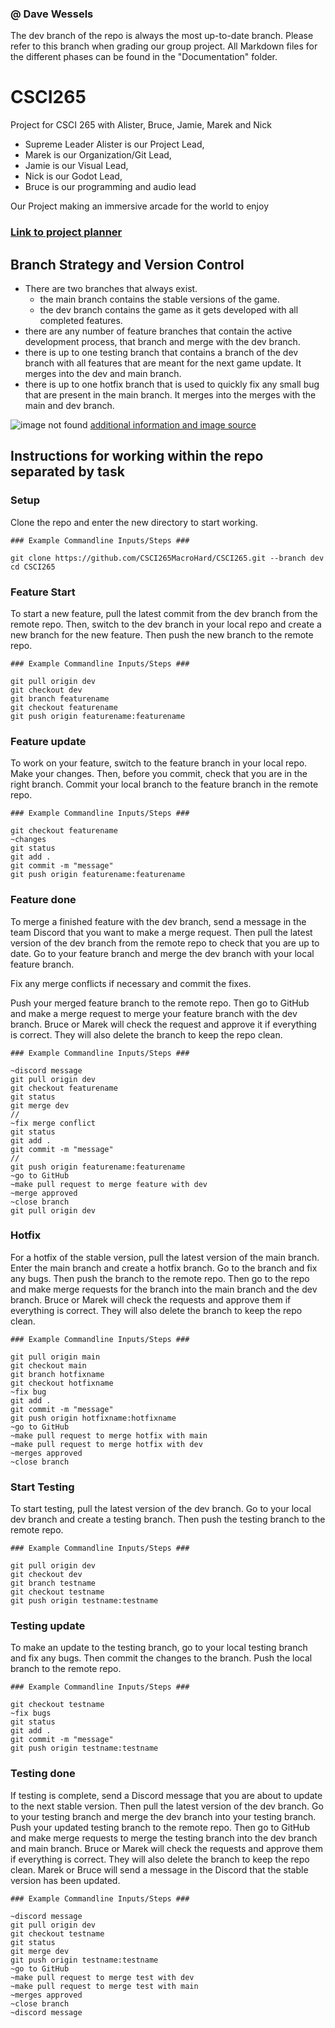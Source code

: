 ### @ Dave Wessels
The dev branch of the repo is always the most up-to-date branch. Please refer to this branch when grading our group project. All Markdown files for the different phases can be found in the "Documentation" folder.

# CSCI265
Project for CSCI 265 with Alister, Bruce, Jamie, Marek and Nick

- Supreme Leader Alister is our Project Lead, 
- Marek is our Organization/Git Lead, 
- Jamie is our Visual Lead, 
- Nick is our Godot Lead, 
- Bruce is our programming and audio lead

Our Project making an immersive arcade for the world to enjoy

### [Link to project planner](https://github.com/orgs/CSCI265MacroHard/projects/2)

## Branch Strategy and Version Control

- There are two branches that always exist.
    - the main branch contains the stable versions of the game.
    - the dev branch contains the game as it gets developed with all completed features.
- there are any number of feature branches that contain the active development process, that branch and merge with the dev branch.
- there is up to one testing branch that contains a branch of the dev branch with all features that are meant for the next game update. It merges into the dev and main branch.
- there is up to one hotfix branch that is used to quickly fix any small bug that are present in the main branch. It merges into the merges with the main and dev branch.

![image not found](Documentation/pics/branchStrategy.png)
[additional information and image source](https://nvie.com/posts/a-successful-git-branching-model/)

## Instructions for working within the repo separated by task

### Setup
Clone the repo and enter  the new directory to start working.
```
### Example Commandline Inputs/Steps ###

git clone https://github.com/CSCI265MacroHard/CSCI265.git --branch dev
cd CSCI265  
```
### Feature Start
To start a new feature, pull the latest commit from the dev branch from the remote repo. Then, switch to the dev branch in your local repo and create a new branch for the new feature. Then push the new branch to the remote repo.
```
### Example Commandline Inputs/Steps ###

git pull origin dev
git checkout dev
git branch featurename
git checkout featurename
git push origin featurename:featurename
```
### Feature update
To work on your feature, switch to the feature branch in your local repo. Make your changes. Then, before you commit, check that you are in the right branch. Commit your local branch to the feature branch in the remote repo.
```
### Example Commandline Inputs/Steps ###

git checkout featurename
~changes
git status
git add .
git commit -m "message"
git push origin featurename:featurename
```
### Feature done
To merge a finished feature with the dev branch, send a message in the team Discord that you want to make a merge request. Then pull the latest version of the dev branch from the remote repo to check that you are up to date. Go to your feature branch and merge the dev branch with your local feature branch.

Fix any merge conflicts if necessary and commit the fixes.

Push your merged feature branch to the remote repo. Then go to GitHub and make a merge request to merge your feature branch with the dev branch. Bruce or Marek will check the request and approve it if everything is correct. They will also delete the branch to keep the repo clean.
```
### Example Commandline Inputs/Steps ###

~discord message
git pull origin dev
git checkout featurename
git status
git merge dev
//
~fix merge conflict
git status
git add .
git commit -m "message"
//
git push origin featurename:featurename
~go to GitHub
~make pull request to merge feature with dev
~merge approved
~close branch
git pull origin dev
```
### Hotfix
For a hotfix of the stable version, pull the latest version of the main branch. Enter the main branch and create a hotfix branch. Go to the branch and fix any bugs. Then push the branch to the remote repo.
Then go to the repo and make merge requests for the branch into the main branch and the dev branch. Bruce or Marek will check the requests and approve them if everything is correct. They will also delete the branch to keep the repo clean.
```
### Example Commandline Inputs/Steps ###

git pull origin main
git checkout main
git branch hotfixname
git checkout hotfixname
~fix bug
git add .
git commit -m "message"
git push origin hotfixname:hotfixname
~go to GitHub
~make pull request to merge hotfix with main
~make pull request to merge hotfix with dev
~merges approved
~close branch
```
### Start Testing
To start testing, pull the latest version of the dev branch. Go to your local dev branch and create a testing branch. Then push the testing branch to the remote repo.
```
### Example Commandline Inputs/Steps ###

git pull origin dev
git checkout dev
git branch testname
git checkout testname
git push origin testname:testname
```
### Testing update
To make an update to the testing branch, go to your local testing branch and fix any bugs. Then commit the changes to the branch. Push the local branch to the remote repo.
```
### Example Commandline Inputs/Steps ###

git checkout testname
~fix bugs
git status
git add .
git commit -m "message"
git push origin testname:testname
```
### Testing done
If testing is complete, send a Discord message that you are about to update to the next stable version. Then pull the latest version of the dev branch. Go to your testing branch and merge the dev branch into your testing branch. Push your updated testing branch to the remote repo. Then go to GitHub and make merge requests to merge the testing branch into the dev branch and main branch. Bruce or Marek will check the requests and approve them if everything is correct. They will also delete the branch to keep the repo clean. Marek or Bruce will send a message in the Discord that the stable version has been updated.
```
### Example Commandline Inputs/Steps ###

~discord message
git pull origin dev
git checkout testname
git status
git merge dev
git push origin testname:testname
~go to GitHub
~make pull request to merge test with dev
~make pull request to merge test with main
~merges approved
~close branch
~discord message
```
